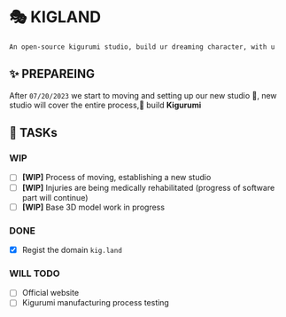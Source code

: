 # 🎭 KIGLAND
```
An open-source kigurumi studio, build ur dreaming character, with u
```

## ✨ PREPAREING
After `07/20/2023` we start to moving and setting up our new studio 🚚, new studio will cover the entire process,🔧 build **Kigurumi**  

## 📌 TASKs

### WIP
- [ ] **[WIP]** Process of moving, establishing a new studio
- [ ] **[WIP]** Injuries are being medically rehabilitated (progress of software part will continue)
- [ ] **[WIP]** Base 3D model work in progress

### DONE
- [x] Regist the domain `kig.land`
### WILL TODO
- [ ] Official website
- [ ] Kigurumi manufacturing process testing
